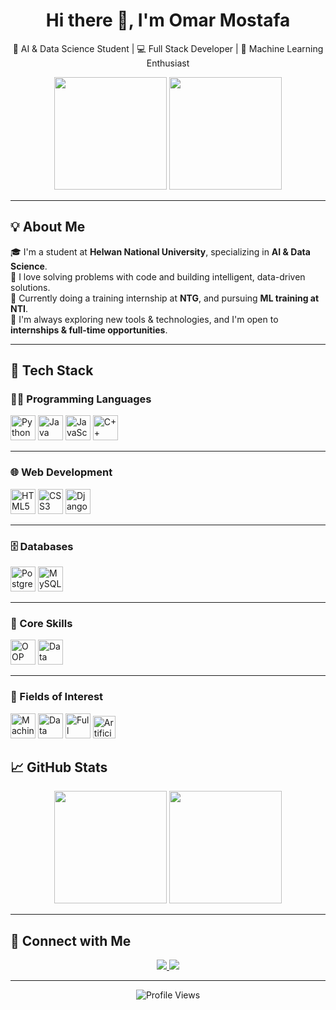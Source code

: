 <h1 align="center">Hi there 👋, I'm Omar Mostafa</h1>

<p align="center">
  🚀 AI & Data Science Student | 💻 Full Stack Developer | 🤖 Machine Learning Enthusiast  
</p>

<p align="center">
  <img src="https://media.giphy.com/media/qgM1oJ8M1hOQ/giphy.gif" width="180" />
  <img src="https://media.giphy.com/media/3o7bu3qW8M2I2vQeXe/giphy.gif" width="180" />
</p>

---

## 💡 About Me

🎓 I'm a student at **Helwan National University**, specializing in **AI & Data Science**.  
🧠 I love solving problems with code and building intelligent, data-driven solutions.  
💼 Currently doing a training internship at **NTG**, and pursuing **ML training at NTI**.  
🌟 I'm always exploring new tools & technologies, and I'm open to **internships & full-time opportunities**.

---

## 🔧 Tech Stack

### 👨‍💻 Programming Languages
<img src="https://cdn.jsdelivr.net/gh/devicons/devicon/icons/python/python-original.svg" width="40" title="Python" />
<img src="https://cdn.jsdelivr.net/gh/devicons/devicon/icons/java/java-original.svg" width="40" title="Java" />
<img src="https://cdn.jsdelivr.net/gh/devicons/devicon/icons/javascript/javascript-original.svg" width="40" title="JavaScript" />
<img src="https://cdn.jsdelivr.net/gh/devicons/devicon/icons/cplusplus/cplusplus-original.svg" width="40" title="C++" />

---

### 🌐 Web Development
<img src="https://cdn.jsdelivr.net/gh/devicons/devicon/icons/html5/html5-original.svg" width="40" title="HTML5" />
<img src="https://cdn.jsdelivr.net/gh/devicons/devicon/icons/css3/css3-original.svg" width="40" title="CSS3" />
<img src="https://cdn.jsdelivr.net/gh/devicons/devicon/icons/django/django-plain.svg" width="40" title="Django" />

---

### 🗄️ Databases
<img src="https://cdn.jsdelivr.net/gh/devicons/devicon/icons/postgresql/postgresql-original.svg" width="40" title="PostgreSQL" />
<img src="https://cdn.jsdelivr.net/gh/devicons/devicon/icons/mysql/mysql-original.svg" width="40" title="MySQL" />

---

### 🧠 Core Skills
<img src="https://cdn.jsdelivr.net/gh/devicons/devicon/icons/csharp/csharp-original.svg" width="40" title="OOP Concept" />
<img src="https://cdn.jsdelivr.net/gh/devicons/devicon/icons/git/git-original.svg" width="40" title="Data Structures / Version Control" />



---

### 🔬 Fields of Interest
<img src="https://cdn.jsdelivr.net/gh/devicons/devicon/icons/tensorflow/tensorflow-original.svg" width="40" title="Machine Learning" />
<img src="https://cdn.jsdelivr.net/gh/devicons/devicon/icons/pandas/pandas-original.svg" width="40" title="Data Analysis" />
<img src="https://cdn.jsdelivr.net/gh/devicons/devicon/icons/react/react-original.svg" width="40" title="Full Stack Development" />
<img src="https://img.icons8.com/ios-filled/50/artificial-intelligence.png" width="36" title="Artificial Intelligence" />

## 📈 GitHub Stats

<p align="center">
  <img src="https://github-readme-stats.vercel.app/api?username=OmarMostafa7&show_icons=true&theme=radical&hide_border=true&count_private=true" height="180" />
  <img src="https://github-readme-stats.vercel.app/api/top-langs/?username=OmarMostafa7&layout=compact&theme=radical&hide_border=true" height="180" />
</p>

---

## 🤝 Connect with Me

<p align="center">
  <a href="https://www.linkedin.com/in/omar-mostafa-abdsttar-b2b72134b" target="_blank">
    <img src="https://img.shields.io/badge/LinkedIn-blue?style=for-the-badge&logo=linkedin&logoColor=white" />
  </a>
  <a href="mailto:omarmostafaabdsttar@gmail.com">
    <img src="https://img.shields.io/badge/Gmail-red?style=for-the-badge&logo=gmail&logoColor=white" />
  </a>
</p>

---

<p align="center">
  <img src="https://komarev.com/ghpvc/?username=OmarMostafa7&color=green" alt="Profile Views">
</p>
